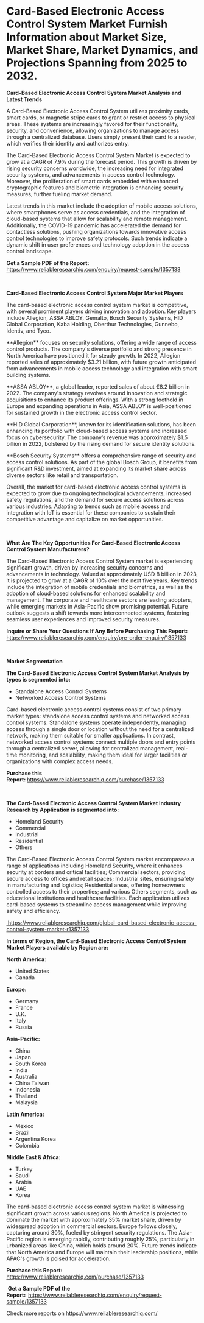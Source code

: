 <p><h1>Card-Based Electronic Access Control System Market Furnish Information about Market Size, Market Share, Market Dynamics, and Projections Spanning from 2025 to 2032.</h1></p><p><strong>Card-Based Electronic Access Control System Market Analysis and Latest Trends</strong></p>
<p><p>A Card-Based Electronic Access Control System utilizes proximity cards, smart cards, or magnetic stripe cards to grant or restrict access to physical areas. These systems are increasingly favored for their functionality, security, and convenience, allowing organizations to manage access through a centralized database. Users simply present their card to a reader, which verifies their identity and authorizes entry.</p><p>The Card-Based Electronic Access Control System Market is expected to grow at a CAGR of 7.9% during the forecast period. This growth is driven by rising security concerns worldwide, the increasing need for integrated security systems, and advancements in access control technology. Moreover, the proliferation of smart cards embedded with enhanced cryptographic features and biometric integration is enhancing security measures, further fueling market demand.</p><p>Latest trends in this market include the adoption of mobile access solutions, where smartphones serve as access credentials, and the integration of cloud-based systems that allow for scalability and remote management. Additionally, the COVID-19 pandemic has accelerated the demand for contactless solutions, pushing organizations towards innovative access control technologies to improve safety protocols. Such trends indicate a dynamic shift in user preferences and technology adoption in the access control landscape.</p></p>
<p><strong>Get a Sample PDF of the Report:&nbsp;</strong> <a href="https://www.reliableresearchiq.com/enquiry/request-sample/1357133?utm_campaign=2469&utm_medium=2&utm_source=Github&utm_content=ia&utm_term=11042025&utm_id=card-based-electronic-access-control-system">https://www.reliableresearchiq.com/enquiry/request-sample/1357133</a></p>
<p>&nbsp;</p>
<p><strong>Card-Based Electronic Access Control System Major Market Players</strong></p>
<p><p>The card-based electronic access control system market is competitive, with several prominent players driving innovation and adoption. Key players include Allegion, ASSA ABLOY, Gemalto, Bosch Security Systems, HID Global Corporation, Kaba Holding, Oberthur Technologies, Gunnebo, Identiv, and Tyco.</p><p>**Allegion** focuses on security solutions, offering a wide range of access control products. The company's diverse portfolio and strong presence in North America have positioned it for steady growth. In 2022, Allegion reported sales of approximately $3.21 billion, with future growth anticipated from advancements in mobile access technology and integration with smart building systems.</p><p>**ASSA ABLOY**, a global leader, reported sales of about €8.2 billion in 2022. The company's strategy revolves around innovation and strategic acquisitions to enhance its product offerings. With a strong foothold in Europe and expanding operations in Asia, ASSA ABLOY is well-positioned for sustained growth in the electronic access control sector.</p><p>**HID Global Corporation**, known for its identification solutions, has been enhancing its portfolio with cloud-based access systems and increased focus on cybersecurity. The company’s revenue was approximately $1.5 billion in 2022, bolstered by the rising demand for secure identity solutions.</p><p>**Bosch Security Systems** offers a comprehensive range of security and access control solutions. As part of the global Bosch Group, it benefits from significant R&D investment, aimed at expanding its market share across diverse sectors like retail and transportation.</p><p>Overall, the market for card-based electronic access control systems is expected to grow due to ongoing technological advancements, increased safety regulations, and the demand for secure access solutions across various industries. Adapting to trends such as mobile access and integration with IoT is essential for these companies to sustain their competitive advantage and capitalize on market opportunities.</p></p>
<p>&nbsp;</p>
<p><strong>What Are The Key Opportunities For Card-Based Electronic Access Control System Manufacturers?</strong></p>
<p><p>The Card-Based Electronic Access Control System market is experiencing significant growth, driven by increasing security concerns and advancements in technology. Valued at approximately USD 8 billion in 2023, it is projected to grow at a CAGR of 10% over the next five years. Key trends include the integration of mobile credentials and biometrics, as well as the adoption of cloud-based solutions for enhanced scalability and management. The corporate and healthcare sectors are leading adopters, while emerging markets in Asia-Pacific show promising potential. Future outlook suggests a shift towards more interconnected systems, fostering seamless user experiences and improved security measures.</p></p>
<p><strong>Inquire or Share Your Questions If Any Before Purchasing This Report:</strong> <a href="https://www.reliableresearchiq.com/enquiry/pre-order-enquiry/1357133?utm_campaign=2469&utm_medium=2&utm_source=Github&utm_content=ia&utm_term=11042025&utm_id=card-based-electronic-access-control-system">https://www.reliableresearchiq.com/enquiry/pre-order-enquiry/1357133</a></p>
<p>&nbsp;</p>
<p><strong>Market Segmentation</strong></p>
<p><strong>The Card-Based Electronic Access Control System Market Analysis by types is segmented into:</strong></p>
<p><ul><li>Standalone Access Control Systems</li><li>Networked Access Control Systems</li></ul></p>
<p><p>Card-based electronic access control systems consist of two primary market types: standalone access control systems and networked access control systems. Standalone systems operate independently, managing access through a single door or location without the need for a centralized network, making them suitable for smaller applications. In contrast, networked access control systems connect multiple doors and entry points through a centralized server, allowing for centralized management, real-time monitoring, and scalability, making them ideal for larger facilities or organizations with complex access needs.</p></p>
<p><strong>Purchase this Report:&nbsp;</strong><a href="https://www.reliableresearchiq.com/purchase/1357133?utm_campaign=2469&utm_medium=2&utm_source=Github&utm_content=ia&utm_term=11042025&utm_id=card-based-electronic-access-control-system">https://www.reliableresearchiq.com/purchase/1357133</a></p>
<p>&nbsp;</p>
<p><strong>The Card-Based Electronic Access Control System Market Industry Research by Application is segmented into:</strong></p>
<p><ul><li>Homeland Security</li><li>Commercial</li><li>Industrial</li><li>Residential</li><li>Others</li></ul></p>
<p><p>The Card-Based Electronic Access Control System market encompasses a range of applications including Homeland Security, where it enhances security at borders and critical facilities; Commercial sectors, providing secure access to offices and retail spaces; Industrial sites, ensuring safety in manufacturing and logistics; Residential areas, offering homeowners controlled access to their properties; and various Others segments, such as educational institutions and healthcare facilities. Each application utilizes card-based systems to streamline access management while improving safety and efficiency.</p></p>
<p><a href="https://www.reliableresearchiq.com/global-card-based-electronic-access-control-system-market-r1357133?utm_campaign=2469&utm_medium=2&utm_source=Github&utm_content=ia&utm_term=11042025&utm_id=card-based-electronic-access-control-system">&nbsp;https://www.reliableresearchiq.com/global-card-based-electronic-access-control-system-market-r1357133</a></p>
<p><strong>In terms of Region, the Card-Based Electronic Access Control System Market Players available by Region are:</strong></p>
<p>
    <p> <strong> North America: </strong>
        <ul>
            <li>United States</li>
            <li>Canada</li>
        </ul>
        </p> 
    <p> <strong> Europe: </strong>
        <ul>
            <li>Germany</li>
            <li>France</li>
            <li>U.K.</li>
            <li>Italy</li>
            <li>Russia</li>
        </ul>
        </p> 
    <p> <strong> Asia-Pacific: </strong>
        <ul>
            <li>China</li>
            <li>Japan</li>
            <li>South Korea</li>
            <li>India</li>
            <li>Australia</li>
            <li>China Taiwan</li>
            <li>Indonesia</li>
            <li>Thailand</li>
            <li>Malaysia</li>
        </ul>
        </p> 
    <p> <strong> Latin America: </strong>
        <ul>
            <li>Mexico</li>
            <li>Brazil</li>
            <li>Argentina Korea</li>
            <li>Colombia</li>
        </ul>
        </p> 
    <p> <strong> Middle East & Africa: </strong>
        <ul>
            <li>Turkey</li>
            <li>Saudi</li>
            <li>Arabia</li>
            <li>UAE</li>
            <li>Korea</li>
        </ul>
    </p>
    </p>
<p><p>The card-based electronic access control system market is witnessing significant growth across various regions. North America is projected to dominate the market with approximately 35% market share, driven by widespread adoption in commercial sectors. Europe follows closely, capturing around 30%, fueled by stringent security regulations. The Asia-Pacific region is emerging rapidly, contributing roughly 25%, particularly in urbanized areas like China, which holds around 20%. Future trends indicate that North America and Europe will maintain their leadership positions, while APAC's growth is poised for acceleration.</p></p>
<p><strong>Purchase this Report: </strong><a href="https://www.reliableresearchiq.com/purchase/1357133?utm_campaign=2469&utm_medium=2&utm_source=Github&utm_content=ia&utm_term=11042025&utm_id=card-based-electronic-access-control-system">https://www.reliableresearchiq.com/purchase/1357133</a></p>
<p>&nbsp;<strong>Get a Sample PDF of the Report:&nbsp;&nbsp;</strong><a href="https://www.reliableresearchiq.com/enquiry/request-sample/1357133?utm_campaign=2469&utm_medium=2&utm_source=Github&utm_content=ia&utm_term=11042025&utm_id=card-based-electronic-access-control-system">https://www.reliableresearchiq.com/enquiry/request-sample/1357133</a></p>
<p><strong></strong></p>
<p>Check more reports on <a href="https://www.reliableresearchiq.com/?utm_campaign=2469&utm_medium=2&utm_source=Github&utm_content=ia&utm_term=11042025&utm_id=card-based-electronic-access-control-system">https://www.reliableresearchiq.com/</a></p>